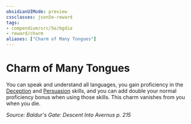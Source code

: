 ```yaml
---
obsidianUIMode: preview
cssclasses: json5e-reward
tags:
- compendium/src/5e/bgdia
- reward/charm
aliases: ["Charm of Many Tongues"]
---
```

# Charm of Many Tongues

You can speak and understand all languages, you gain proficiency in the [Deception](/2-Mechanics/CLI/rules/skills.md#Deception) and [Persuasion](/2-Mechanics/CLI/rules/skills.md#Persuasion) skills, and you can add double your normal proficiency bonus when using those skills. This charm vanishes from you when you die.

*Source: Baldur's Gate: Descent Into Avernus p. 215*